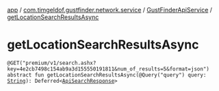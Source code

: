 [app](../../index.md) / [com.timgeldof.gustfinder.network.service](../index.md) / [GustFinderApiService](index.md) / [getLocationSearchResultsAsync](./get-location-search-results-async.md)

# getLocationSearchResultsAsync

`@GET("premium/v1/search.ashx?key=4e2cb7498c154ab9a3d155550191811&num_of_results=5&format=json") abstract fun getLocationSearchResultsAsync(@Query("query") query: `[`String`](https://kotlinlang.org/api/latest/jvm/stdlib/kotlin/-string/index.html)`): Deferred<`[`ApiSearchResponse`](../../com.timgeldof.gustfinder.network.models.search_api/-api-search-response/index.md)`>`